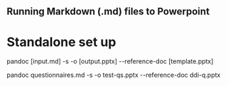 Running Markdown (.md) files to Powerpoint
------------------------------------------

Standalone set up
=================

pandoc [input.md] -s -o [output.pptx] --reference-doc [template.pptx]

pandoc questionnaires.md -s -o test-qs.pptx --reference-doc ddi-q.pptx

